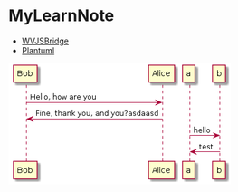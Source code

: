 # MyLearnNote


* [WVJSBridge](WebViewJavaScriptBridge/WVJSBridge.md)
* [Plantuml](Plantuml/Plantuml.md)

![](WebViewJavaScriptBridge/plantumlTest.png)


